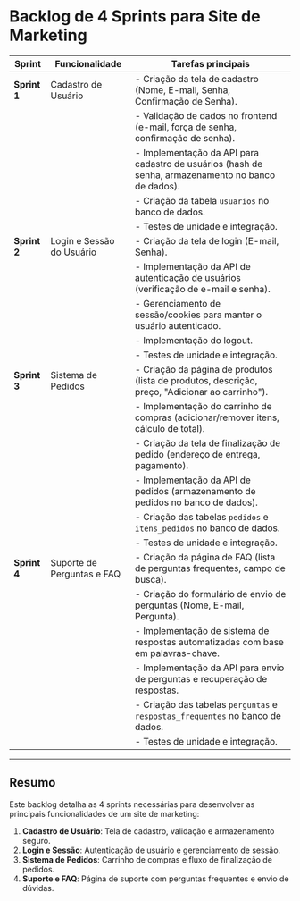 # Backlog de 4 Sprints para Site de Marketing

| **Sprint** | **Funcionalidade**          | **Tarefas principais**                                                                                                   |
|------------|-----------------------------|--------------------------------------------------------------------------------------------------------------------------|
| **Sprint 1** | Cadastro de Usuário         | - Criação da tela de cadastro (Nome, E-mail, Senha, Confirmação de Senha).                                                |
|            |                             | - Validação de dados no frontend (e-mail, força de senha, confirmação de senha).                                          |
|            |                             | - Implementação da API para cadastro de usuários (hash de senha, armazenamento no banco de dados).                        |
|            |                             | - Criação da tabela `usuarios` no banco de dados.                                                                        |
|            |                             | - Testes de unidade e integração.                                                                                        |
| **Sprint 2** | Login e Sessão do Usuário   | - Criação da tela de login (E-mail, Senha).                                                                               |
|            |                             | - Implementação da API de autenticação de usuários (verificação de e-mail e senha).                                       |
|            |                             | - Gerenciamento de sessão/cookies para manter o usuário autenticado.                                                     |
|            |                             | - Implementação do logout.                                                                                               |
|            |                             | - Testes de unidade e integração.                                                                                        |
| **Sprint 3** | Sistema de Pedidos          | - Criação da página de produtos (lista de produtos, descrição, preço, "Adicionar ao carrinho").                          |
|            |                             | - Implementação do carrinho de compras (adicionar/remover itens, cálculo de total).                                       |
|            |                             | - Criação da tela de finalização de pedido (endereço de entrega, pagamento).                                              |
|            |                             | - Implementação da API de pedidos (armazenamento de pedidos no banco de dados).                                           |
|            |                             | - Criação das tabelas `pedidos` e `itens_pedidos` no banco de dados.                                                     |
|            |                             | - Testes de unidade e integração.                                                                                        |
| **Sprint 4** | Suporte de Perguntas e FAQ  | - Criação da página de FAQ (lista de perguntas frequentes, campo de busca).                                               |
|            |                             | - Criação do formulário de envio de perguntas (Nome, E-mail, Pergunta).                                                  |
|            |                             | - Implementação de sistema de respostas automatizadas com base em palavras-chave.                                         |
|            |                             | - Implementação da API para envio de perguntas e recuperação de respostas.                                               |
|            |                             | - Criação das tabelas `perguntas` e `respostas_frequentes` no banco de dados.                                            |
|            |                             | - Testes de unidade e integração.                                                                                        |

---

## Resumo

Este backlog detalha as 4 sprints necessárias para desenvolver as principais funcionalidades de um site de marketing:
1. **Cadastro de Usuário**: Tela de cadastro, validação e armazenamento seguro.
2. **Login e Sessão**: Autenticação de usuário e gerenciamento de sessão.
3. **Sistema de Pedidos**: Carrinho de compras e fluxo de finalização de pedidos.
4. **Suporte e FAQ**: Página de suporte com perguntas frequentes e envio de dúvidas.
